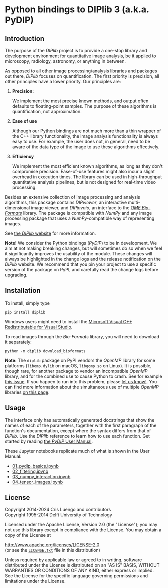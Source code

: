 # Python bindings to DIPlib 3 (a.k.a. PyDIP)

## Introduction

The purpose of the *DIPlib* project is to provide a one-stop library and
development environment for quantitative image analysis, be it applied
to microscopy, radiology, astronomy, or anything in between.

As opposed to all other image processing/analysis libraries and packages out
there, *DIPlib* focuses on quantification. The first priority is precision,
all other principles have a lower priority. Our principles are:

1. **Precision:**

   We implement the most precise known methods, and output often defaults to
   floating-point samples. The purpose of these algorithms is quantification,
   not approximation.

2. **Ease of use**

   Although our Python bindings are not much more than a thin wrapper of the
   C++ library functionality, the image analysis functionality is always easy
   to use. For example, the user does not, in general, need to be aware of
   the data type of the image to use these algorithms effectively.

3. **Efficiency**

   We implement the most efficient known algorithms, as long as they don't
   compromise precision. Ease-of-use features might also incur a slight overhead
   in execution times. The library can be used in high-throughput quantitative analysis
   pipelines, but is not designed for real-time video processing.

Besides an extensive collection of image processing and analysis algorithms,
this package contains *DIPviewer*, an interactive multi-dimensional image viewer,
and *DIPjavaio*, an interface to the
[*OME Bio-Formats*](https://www.openmicroscopy.org/bio-formats/) library.
The package is compatible with *NumPy* and any image processing package that uses
a *NumPy*-compatible way of representing images.

See [the *DIPlib* website](https://diplib.org/) for more information.

**Note!** We consider the Python bindings (*PyDIP*) to be in development. We aim at
not making breaking changes, but will sometimes do so when we feel it significantly
improves the usability of the module. These changes will always be highlighted in
the change logs and the release notification on the *DIPlib* website.
We recommend that you pin your project to use a specific version of the package
on PyPI, and carefully read the change logs before upgrading.

## Installation

To install, simply type

    pip install diplib

Windows users might need to install the
[Microsoft Visual C++ Redistributable for Visual Studio](https://learn.microsoft.com/en-us/cpp/windows/latest-supported-vc-redist).

To read images through the *Bio-Formats* library, you will need to download it
separately:

    python -m diplib download_bioformats

**Note:** The `diplib` package on PyPI vendors the *OpenMP* library for some platforms
(`libomp.dylib` on macOS, `libgomp.so` on Linux). It is possible, though rare, for another package to vendor
an incompatible *OpenMP* library, and for the combined use to cause Python to crash.
See for example [this issue](https://github.com/DIPlib/diplib/issues/130). If you happen to run into this problem,
please [let us know!](https://github.com/DIPlib/diplib/issues/new/choose).
You can find more information about the simultaneous use of multiple *OpenMP* libraries
[on this page](https://github.com/joblib/threadpoolctl/blob/master/multiple_openmp.md).

## Usage

The interface only has automatically generated docstrings that show the names of
each of the parameters, together with the first paragraph of the function's documentation,
except where the syntax differs from that of *DIPlib*.
Use the *DIPlib* reference to learn how to use each function.
Get started by reading [the *PyDIP* User Manual](/diplib-docs/pydip_user_manual.html).

These Jupyter notebooks replicate much of what is shown in the User Manual:

- [01_pydip_basics.ipynb](https://github.com/DIPlib/diplib-notebooks/blob/main/01_pydip_basics.ipynb)
- [02_filtering.ipynb](https://github.com/DIPlib/diplib-notebooks/blob/main/02_filtering.ipynb)
- [03_numpy_interaction.ipynb](https://github.com/DIPlib/diplib-notebooks/blob/main/03_numpy_interaction.ipynb)
- [04_tensor_images.ipynb](https://github.com/DIPlib/diplib-notebooks/blob/main/04_tensor_images.ipynb)

## License

Copyright 2014-2024 Cris Luengo and contributors  
Copyright 1995-2014 Delft University of Technology

Licensed under the Apache License, Version 2.0 (the "License");
you may not use this library except in compliance with the License.
You may obtain a copy of the License at

   http://www.apache.org/licenses/LICENSE-2.0  
   (or see the [`LICENSE.txt`](LICENSE.txt) file in this distribution)

Unless required by applicable law or agreed to in writing, software
distributed under the License is distributed on an "AS IS" BASIS,
WITHOUT WARRANTIES OR CONDITIONS OF ANY KIND, either express or implied.
See the License for the specific language governing permissions and
limitations under the License.
